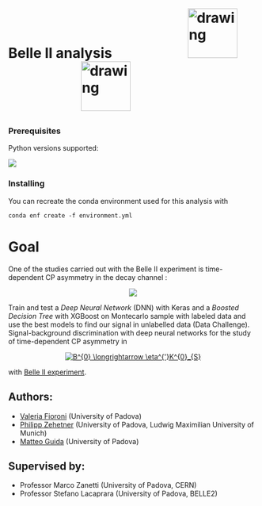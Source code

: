 # Belle II analysis &emsp;&emsp;&emsp;&emsp;&emsp; <img src="https://s3.amazonaws.com/keras.io/img/keras-logo-2018-large-1200.png" alt="drawing" width="100"/>  &emsp;&emsp;&emsp;&emsp;&emsp; <img src="https://upload.wikimedia.org/wikipedia/commons/6/69/XGBoost_logo.png" alt="drawing" width="100"/>

### Prerequisites
Python versions supported:

[![](https://img.shields.io/badge/python-3.7-blue.svg)](https://badge.fury.io/py/root_pandas)

### Installing

You can recreate the conda environment used for this analysis with

```
conda enf create -f environment.yml
```
# Goal
One of the studies carried out with the Belle II experiment is time-dependent CP asymmetry in the decay channel :

<p align="center">
<img src="http://latex.codecogs.com/gif.latex?\bar{B^0} / B^0 \rightarrow \eta' \left( \eta \left( \gamma \gamma \right) \pi^+ \pi^- \right) K^0_S \left( \pi^+ \pi^- \right)" border="0"/>
</p> 

Train and test a _Deep Neural Network_ (DNN) with Keras and a _Boosted Decision Tree_ with XGBoost on Montecarlo sample with labeled data and use the best models to find our signal in unlabelled data (Data Challenge).
Signal-background discrimination with deep neural networks for the study of time-dependent CP asymmetry in 
<p align="center">
 <a href="https://www.codecogs.com/eqnedit.php?latex=B^{0}&space;\longrightarrow&space;\eta^{'}K^{0}_{S}" target="_blank"><img src="https://latex.codecogs.com/gif.latex?B^{0}&space;\longrightarrow&space;\eta^{'}K^{0}_{S}" title="B^{0} \longrightarrow \eta^{'}K^{0}_{S}" /></a>
</p> 

with [Belle II experiment](https://belle2.jp/#).

## Authors:

- [Valeria Fioroni](https://github.com/valeriafioroni) (University of Padova)
- [Philipp Zehetner](https://github.com/PhilippZ94) (University of Padova, Ludwig Maximilian University of Munich)
- [Matteo Guida](https://github.com/matteoguida) (University of Padova)

## Supervised by:

- Professor Marco Zanetti (University of Padova, CERN)
- Professor Stefano Lacaprara (University of Padova, BELLE2)

